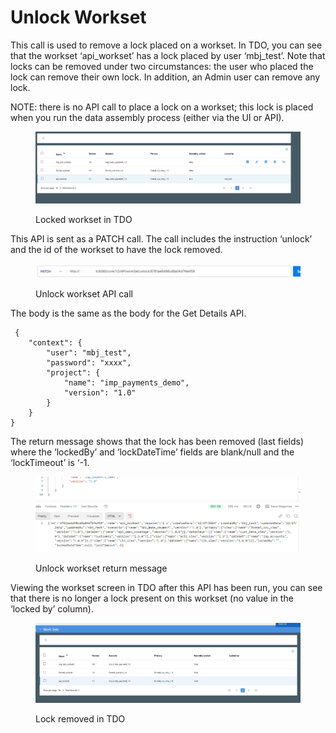 # Unlock Workset

This call is used to remove a lock placed on a workset.  In TDO, you can see that the workset ‘api\_workset’ has a lock placed by user ‘mbj\_test’.  Note that locks can be removed under two circumstances:  the user who placed the lock can remove their own lock.  In addition, an Admin user can remove any lock.

&#x20;NOTE:  there is no API call to place a lock on a workset; this lock is placed when you run the data assembly process (either via the UI or API).

<figure><img src="../../../../../.gitbook/assets/image (9) (1) (1) (1) (1) (1) (1) (1).png" alt=""><figcaption><p>Locked workset in TDO</p></figcaption></figure>

This API is sent as a PATCH call.  The call includes the instruction ‘unlock’ and the id of the workset to have the lock removed.

&#x20;

<figure><img src="../../../../../.gitbook/assets/image (1) (1) (1) (1) (1) (1) (1) (1) (1) (1) (1) (1) (1) (1) (1) (1) (1) (1).png" alt=""><figcaption><p>Unlock workset API call</p></figcaption></figure>

&#x20;The body is the same as the body for the Get Details API.

```
 {
    "context": {
        "user": "mbj_test",
        "password": "xxxx",
        "project": {
            "name": "imp_payments_demo",
            "version": "1.0"
        }
    }
}
```



&#x20;The return message shows that the lock has been removed (last fields) where the ‘lockedBy’ and ‘lockDateTime’ fields are blank/null and the ‘lockTimeout’ is ‘-1.

&#x20;

<figure><img src="../../../../../.gitbook/assets/image (2) (1) (1) (1) (1) (1) (1) (1) (1) (1) (1) (1) (1).png" alt=""><figcaption><p>Unlock workset return message</p></figcaption></figure>

Viewing the workset screen in TDO after this API has been run, you can see that there is no longer a lock present on this workset (no value in the ‘locked by’ column).

&#x20;

<figure><img src="../../../../../.gitbook/assets/image (3) (1) (1) (1) (1) (1) (1) (1) (1) (1) (1) (1).png" alt=""><figcaption><p>Lock removed in TDO</p></figcaption></figure>
